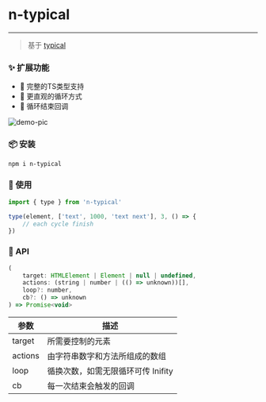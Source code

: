 # n-typical
---
> 基于 [typical](https://github.com/camwiegert/typical)

### ✨ 扩展功能
+ 🥪 完整的TS类型支持
+ 🥖 更直观的循环方式
+ 🍦 循环结束回调

![demo-pic](https://repository-images.githubusercontent.com/211405607/1dd6e300-f8b2-11e9-8260-26ad1d49db17)

### 📦 安装
```shell
npm i n-typical
```

### 🔨 使用
```JavaScript
import { type } from 'n-typical'

type(element, ['text', 1000, 'text next'], 3, () => {
    // each cycle finish
})
```

### 📖 API
```JavaScript
(
    target: HTMLElement | Element | null | undefined,
    actions: (string | number | (() => unknown))[],
    loop?: number,
    cb?: () => unknown
) => Promise<void>
```
| 参数 | 描述 |
| --- | --- |
| target | 所需要控制的元素 |
| actions | 由字符串数字和方法所组成的数组 |
| loop | 循换次数，如需无限循环可传 Inifity |
| cb | 每一次结束会触发的回调 |

